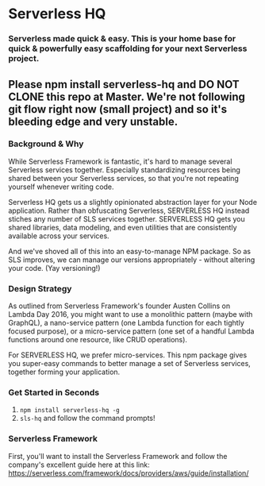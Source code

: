 
# Serverless HQ
### Serverless made quick & easy. This is your home base for quick & powerfully easy scaffolding for your next Serverless project.

## Please npm install serverless-hq and DO NOT CLONE this repo at Master. We're not following git flow right now (small project) and so it's bleeding edge and very unstable.

### Background & Why
While Serverless Framework is fantastic, it's hard to manage several Serverless services together. Especially standardizing resources being shared between your Serverless services, so that you're not repeating yourself whenever writing code.

Serverless HQ gets us a slightly opinionated abstraction layer for your Node application. Rather than obfuscating Serverless, SERVERLESS HQ instead stiches any number of SLS services together. SERVERLESS HQ gets you shared libraries, data modeling, and even utilities that are consistently available across your services.

And we've shoved all of this into an easy-to-manage NPM package. So as SLS improves, we can manage our versions appropriately - without altering your code. (Yay versioning!)

### Design Strategy
As outlined from Serverless Framework's founder Austen Collins on Lambda Day 2016, you might want to use a monolithic pattern (maybe with GraphQL), a nano-service pattern (one Lambda function for each tightly focused purpose), or a micro-service pattern (one set of a handful Lambda functions around one resource, like CRUD operations).

For SERVERLESS HQ, we prefer micro-services. This npm package gives you super-easy commands to better manage a set of Serverless services, together forming your application.

### Get Started in Seconds
1. ```npm install serverless-hq -g```
2. ```sls-hq``` and follow the command prompts!

### Serverless Framework
First, you'll want to install the Serverless Framework and follow the company's excellent guide here at this link:
https://serverless.com/framework/docs/providers/aws/guide/installation/
